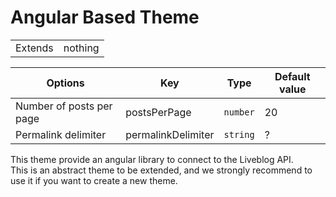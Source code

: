 # Angular Based Theme

<table><tr><td>Extends</td><td>nothing</td></tr></table>

| Options | Key | Type | Default value
|---------|-----|------|--------------
| Number of posts per page | postsPerPage | `number` | 20
| Permalink delimiter | permalinkDelimiter | `string` | ?

This theme provide an angular library to connect to the Liveblog API.  
This is an abstract theme to be extended, and we strongly recommend to use it if you want to create a new theme.

